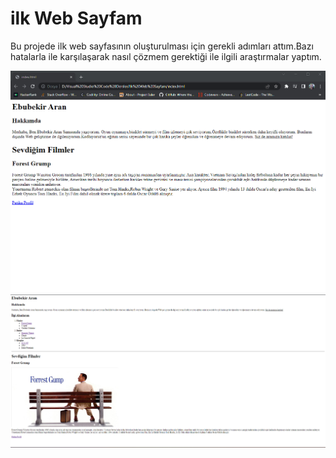 # **ilk Web Sayfam**

Bu projede ilk web sayfasının oluşturulması için gerekli adımları attım.Bazı hatalarla ile karşılaşarak nasıl çözmem gerektiği ile ilgili
araştırmalar yaptım.

![image](/img/ilk%20web%20sayfam.png)
![image](/img/ilk%20web%20sayfam%202.png)